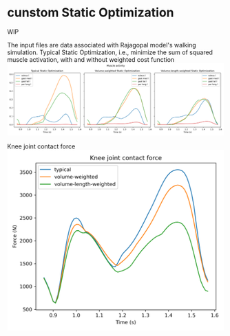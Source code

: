 # cunstom Static Optimization 
WIP

The input files are data associated with Rajagopal model's walking simulation.
Typical Static Optimization, i.e., minimize the sum of squared muscle activation, with and without weighted cost function
![sample](output/activity.png)

Knee joint contact force
![sample](output/KJCF.png)